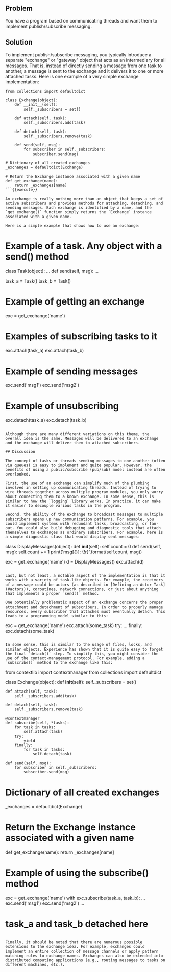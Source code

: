## Problem

You have a program based on communicating threads and want them to implement publish/subscribe messaging.

## Solution

To implement publish/subscribe messaging, you typically introduce a separate "exchange" or "gateway" object that acts as an intermediary for all messages. That is, instead of directly sending a message from one task to another, a message is sent to the exchange and it delivers it to one or more attached tasks. Here is one example of a very simple exchange implementation:

```
from collections import defaultdict

class Exchange(object):
    def __init__(self):
        self._subscribers = set()

    def attach(self, task):
        self._subscribers.add(task)

    def detach(self, task):
        self._subscribers.remove(task)

    def send(self, msg):
        for subscriber in self._subscribers:
            subscriber.send(msg)

# Dictionary of all created exchanges
_exchanges = defaultdict(Exchange)

# Return the Exchange instance associated with a given name
def get_exchange(name):
    return _exchanges[name]
```{{execute}}

An exchange is really nothing more than an object that keeps a set of active subscribers and provides methods for attaching, detaching, and sending messages. Each exchange is identified by a name, and the `get_exchange()` function simply returns the `Exchange` instance associated with a given name.

Here is a simple example that shows how to use an exchange:

```
# Example of a task.  Any object with a send() method

class Task(object):
    ...
    def send(self, msg):
        ...

task_a = Task()
task_b = Task()

# Example of getting an exchange
exc = get_exchange('name')

# Examples of subscribing tasks to it
exc.attach(task_a)
exc.attach(task_b)

# Example of sending messages
exc.send('msg1')
exc.send('msg2')

# Example of unsubscribing
exc.detach(task_a)
exc.detach(task_b)
```{{execute}}

Although there are many different variations on this theme, the overall idea is the same. Messages will be delivered to an exchange and the exchange will deliver them to attached subscribers.

## Discussion

The concept of tasks or threads sending messages to one another (often via queues) is easy to implement and quite popular. However, the benefits of using a public/subscribe (pub/sub) model instead are often overlooked.

First, the use of an exchange can simplify much of the plumbing involved in setting up communicating threads. Instead of trying to wire threads together across multiple program modules, you only worry about connecting them to a known exchange. In some sense, this is similar to how the `logging` library works. In practice, it can make it easier to decouple various tasks in the program.

Second, the ability of the exchange to broadcast messages to multiple subscribers opens up new communication patterns. For example, you could implement systems with redundant tasks, broadcasting, or fan-out. You could also build debugging and diagnostic tools that attach themselves to exchanges as ordinary subscribers. For example, here is a simple diagnostic class that would display sent messages:

```
class DisplayMessages(object):
    def __init__(self):
        self.count = 0
    def send(self, msg):
        self.count += 1
        print('msg[{}]: {!r}'.format(self.count, msg))

exc = get_exchange('name')
d = DisplayMessages()
exc.attach(d)
```{{execute}}

Last, but not least, a notable aspect of the implementation is that it works with a variety of task-like objects. For example, the receivers of a message could be actors (as described in [Defining an Actor Task](#actors)), coroutines, network connections, or just about anything that implements a proper `send()` method.

One potentially problematic aspect of an exchange concerns the proper attachment and detachment of subscribers. In order to properly manage resources, every subscriber that attaches must eventually detach. This leads to a programming model similar to this:

```
exc = get_exchange('name')
exc.attach(some_task)
try:
    ...
finally:
    exc.detach(some_task)
```{{execute}}

In some sense, this is similar to the usage of files, locks, and similar objects. Experience has shown that it is quite easy to forget the final `detach()` step. To simplify this, you might consider the use of the context-management protocol. For example, adding a `subscribe()` method to the exchange like this:

```
from contextlib import contextmanager
from collections import defaultdict

class Exchange(object):
    def __init__(self):
        self._subscribers = set()

    def attach(self, task):
        self._subscribers.add(task)

    def detach(self, task):
        self._subscribers.remove(task)

    @contextmanager
    def subscribe(self, *tasks):
        for task in tasks:
            self.attach(task)
        try:
            yield
        finally:
            for task in tasks:
                self.detach(task)

    def send(self, msg):
        for subscriber in self._subscribers:
            subscriber.send(msg)

# Dictionary of all created exchanges
_exchanges = defaultdict(Exchange)

# Return the Exchange instance associated with a given name
def get_exchange(name):
    return _exchanges[name]

# Example of using the subscribe() method
exc = get_exchange('name')
with exc.subscribe(task_a, task_b):
     ...
     exc.send('msg1')
     exc.send('msg2')
     ...

# task_a and task_b detached here
```{{execute}}

Finally, it should be noted that there are numerous possible extensions to the exchange idea. For example, exchanges could implement an entire collection of message channels or apply pattern matching rules to exchange names. Exchanges can also be extended into distributed computing applications (e.g., routing messages to tasks on different machines, etc.).